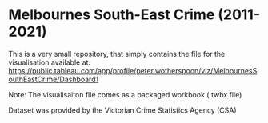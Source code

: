 # Melbournes South-East Crime (2011-2021)

This is a very small repository, that simply contains the file for the visualisation available at: 
https://public.tableau.com/app/profile/peter.wotherspoon/viz/MelbournesSouthEastCrime/Dashboard1

Note: The visualisaiton file comes as a packaged workbook (.twbx file)

Dataset was provided by the Victorian Crime Statistics Agency (CSA)
